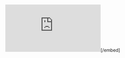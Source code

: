 ![embed](https://github.com/RU09342/lab-5-sensing-the-world-around-you-mitchell-hay/blob/master/PCB%20Design/Schematic.pdf)[/embed]

